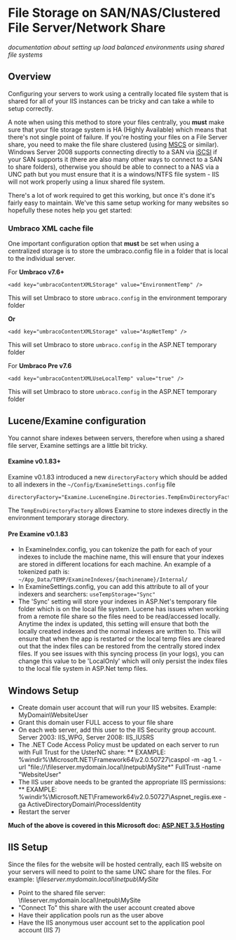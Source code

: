 # File Storage on SAN/NAS/Clustered File Server/Network Share

_documentation about setting up load balanced environments using shared file systems_

## Overview

Configuring your servers to work using a centrally located file system that is shared for all of your IIS instances can be tricky and can take a while to setup correctly. 

A note when using this method to store your files centrally, you **must** make sure that your file storage system is HA (Highly Available) which means that there's not single point of failure. If you're hosting your files on a File Server share, you need to make the file share clustered (using [MSCS](http://en.wikipedia.org/wiki/Microsoft_Cluster_Server) or similar). Windows Server 2008 supports connecting directly to a SAN via [iSCSI](http://en.wikipedia.org/wiki/ISCSI) if your SAN supports it (there are also many other ways to connect to a SAN to share folders), otherwise you should be able to connect to a NAS via a UNC path but you must ensure that it is a windows/NTFS file system - IIS will not work properly using a linux shared file system.

There's a lot of work required to get this working, but once it's done it's fairly easy to maintain. We've this same setup working for many websites so hopefully these notes help you get started:

### Umbraco XML cache file

One important configuration option that **must** be set when using a centralized storage is to store the umbraco.config file in a folder that is local to the individual server.

For **Umbraco v7.6+**

	<add key="umbracoContentXMLStorage" value="EnvironmentTemp" />

This will set Umbraco to store `umbraco.config` in the environment temporary folder

**Or**

	<add key="umbracoContentXMLStorage" value="AspNetTemp" />

This will set Umbraco to store `umbraco.config` in the ASP.NET temporary folder

For **Umbraco Pre v7.6**

	<add key="umbracoContentXMLUseLocalTemp" value="true" /> 

This will set Umbraco to store `umbraco.config` in the ASP.NET temporary folder


## Lucene/Examine configuration

You cannot share indexes between servers, therefore when using a shared file server, Examine settings are a little bit tricky. 

#### Examine v0.1.83+ ####

Examine v0.1.83 introduced a new `directoryFactory` which should be added to all indexers in the `~/Config/ExamineSettings.config` file

    directoryFactory="Examine.LuceneEngine.Directories.TempEnvDirectoryFactory,Examine"

The `TempEnvDirectoryFactory` allows Examine to store indexes directly in the environment temporary storage directory.

#### Pre Examine v0.1.83 ####

* In ExamineIndex.config, you can tokenize the path for each of your indexes to include the machine name, this will ensure that your indexes are stored in different locations for each machine. An example of a tokenized path is: `~/App_Data/TEMP/ExamineIndexes/{machinename}/Internal/`
* In ExamineSettings.config, you can add this attribute to all of your indexers and searchers: `useTempStorage="Sync"`
* The 'Sync' setting will store your indexes in ASP.Net's temporary file folder which is on the local file system. Lucene has issues when working from a remote file share so the files need to be read/accessed locally. Anytime the index is updated, this setting will ensure that both the locally created indexes and the normal indexes are written to. This will ensure that when the app is restarted or the local temp files are cleared out that the index files can be restored from the centrally stored index files. If you see issues with this syncing process (in your logs), you can change this value to be 'LocalOnly' which will only persist the index files to the local file system in ASP.Net temp files.

## Windows Setup

* Create domain user account that will run your IIS websites. Example: MyDomain\WebsiteUser
* Grant this domain user FULL access to your file share
* On each web server, add this user to the IIS Security group account. Server 2003: IIS_WPG, Server 2008: IIS_IUSRS
* The .NET Code Access Policy must be updated on each server to run with Full Trust for the UsterNC share:
** EXAMPLE: %windir%\Microsoft.NET\Framework64\v2.0.50727\caspol -m -ag 1. -url "file://\\fileserver.mydomain.local\Inetpub\MySite\*" FullTrust -name "WebsiteUser"
* The IIS user above needs to be granted the appropriate IIS permissions:
** EXAMPLE: %windir%\Microsoft.NET\Framework64\v2.0.50727\Aspnet_regiis.exe -ga ActiveDirectoryDomain\ProcessIdentity
* Restart the server

**Much of the above is covered in this Microsoft doc: [ASP.NET 3.5 Hosting](http://wiki.dev/GetFile.aspx?File=Wiggles-Hosting/ASPNET35_HostingDeploymentGuide.doc)**

## IIS Setup

Since the files for the website will be hosted centrally, each IIS website on your servers will need to point to the same UNC share for the files. For example: *\\fileserver.mydomain.local\Inetpub\MySite*

* Point to the shared file server: \\fileserver.mydomain.local\Inetpub\MySite
* "Connect To" this share with the user account created above
* Have their application pools run as the user above
* Have the IIS anonymous user account set to the application pool account (IIS 7)